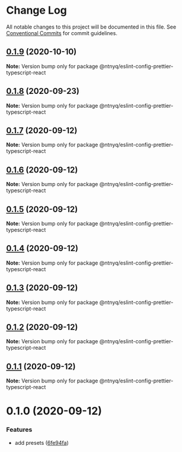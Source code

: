 # Change Log

All notable changes to this project will be documented in this file.
See [Conventional Commits](https://conventionalcommits.org) for commit guidelines.

## [0.1.9](https://github.com/ntnyq/configs/compare/@ntnyq/eslint-config-prettier-typescript-react@0.1.8...@ntnyq/eslint-config-prettier-typescript-react@0.1.9) (2020-10-10)

**Note:** Version bump only for package @ntnyq/eslint-config-prettier-typescript-react

## [0.1.8](https://github.com/ntnyq/configs/compare/@ntnyq/eslint-config-prettier-typescript-react@0.1.7...@ntnyq/eslint-config-prettier-typescript-react@0.1.8) (2020-09-23)

**Note:** Version bump only for package @ntnyq/eslint-config-prettier-typescript-react

## [0.1.7](https://github.com/ntnyq/configs/compare/@ntnyq/eslint-config-prettier-typescript-react@0.1.6...@ntnyq/eslint-config-prettier-typescript-react@0.1.7) (2020-09-12)

**Note:** Version bump only for package @ntnyq/eslint-config-prettier-typescript-react

## [0.1.6](https://github.com/ntnyq/configs/compare/@ntnyq/eslint-config-prettier-typescript-react@0.1.5...@ntnyq/eslint-config-prettier-typescript-react@0.1.6) (2020-09-12)

**Note:** Version bump only for package @ntnyq/eslint-config-prettier-typescript-react

## [0.1.5](https://github.com/ntnyq/configs/compare/@ntnyq/eslint-config-prettier-typescript-react@0.1.4...@ntnyq/eslint-config-prettier-typescript-react@0.1.5) (2020-09-12)

**Note:** Version bump only for package @ntnyq/eslint-config-prettier-typescript-react

## [0.1.4](https://github.com/ntnyq/configs/compare/@ntnyq/eslint-config-prettier-typescript-react@0.1.3...@ntnyq/eslint-config-prettier-typescript-react@0.1.4) (2020-09-12)

**Note:** Version bump only for package @ntnyq/eslint-config-prettier-typescript-react

## [0.1.3](https://github.com/ntnyq/configs/compare/@ntnyq/eslint-config-prettier-typescript-react@0.1.2...@ntnyq/eslint-config-prettier-typescript-react@0.1.3) (2020-09-12)

**Note:** Version bump only for package @ntnyq/eslint-config-prettier-typescript-react

## [0.1.2](https://github.com/ntnyq/configs/compare/@ntnyq/eslint-config-prettier-typescript-react@0.1.1...@ntnyq/eslint-config-prettier-typescript-react@0.1.2) (2020-09-12)

**Note:** Version bump only for package @ntnyq/eslint-config-prettier-typescript-react

## [0.1.1](https://github.com/ntnyq/configs/compare/@ntnyq/eslint-config-prettier-typescript-react@0.1.0...@ntnyq/eslint-config-prettier-typescript-react@0.1.1) (2020-09-12)

**Note:** Version bump only for package @ntnyq/eslint-config-prettier-typescript-react

# 0.1.0 (2020-09-12)

### Features

- add presets ([6fe94fa](https://github.com/ntnyq/configs/commit/6fe94fae4ed9d80b18833c9e5a3f51f710ebda43))
